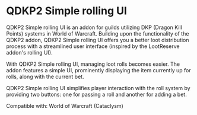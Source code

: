 # QDKP2 Simple rolling UI
 
QDKP2 Simple rolling UI is an addon for guilds utilizing DKP (Dragon Kill Points) systems in World of Warcraft. Building upon the functionality of the QDKP2 addon, QDKP2 Simple rolling UI offers you a better loot distribution process with a streamlined user interface (inspired by the LootReserve addon's rolling UI).

With QDKP2 Simple rolling UI, managing loot rolls becomes easier. The addon features a simple UI, prominently displaying the item currently up for rolls, along with the current bet.

QDKP2 Simple rolling UI simplifies player interaction with the roll system by providing two buttons: one for passing a roll and another for adding a bet.

Compatible with: World of Warcraft (Cataclysm)